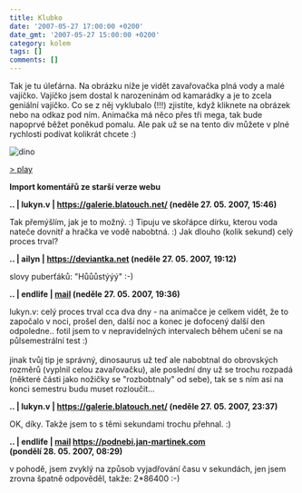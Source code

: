 ```yaml
---
title: Klubko
date: '2007-05-27 17:00:00 +0200'
date_gmt: '2007-05-27 15:00:00 +0200'
category: kolem
tags: []
comments: []
---
```

<p>Tak je tu úleťárna. Na obrázku níže je vidět zavařovačka plná vody a malé vajíčko. Vajíčko jsem dostal k narozeninám od kamarádky a je to zcela geniální vajíčko. Co se z něj vyklubalo (!!!) zjistíte, když kliknete na obrázek nebo na odkaz pod ním. Animačka má něco přes tři mega, tak bude napoprvé běžet poněkud pomalu. Ale pak už se na tento div můžete v plné rychlosti podívat kolikrát chcete :)</p>
<div >
<img id="dinoani" alt="dino" src="/assets/migrated/old-images/dino.gif" onclick="this.src='/assets/migrated/old-images/dino_ani.gif'; return false;"></p>
<p><a href="#" onclick="document.getElementById('dinoani').src='/assets/migrated/old-images/dino_ani.gif'; return false;">&gt; play</a></p>
</div>
<div class="import-komentaru">
<p><strong>Import komentářů ze starší verze webu</strong></p>
<div class="comment">
<p style="font-weight:bold"><span class="compredmet">..</span> | <span class="comname">lukyn.v</span> |  <a href="https://galerie.blatouch.net/">https://galerie.blatouch.net/</a> (neděle&nbsp;27.&nbsp;05.&nbsp;2007,&nbsp;15:46)</p>
<p>Tak přemýšlím, jak je to možný. :) Tipuju ve skořápce dírku, kterou voda nateče dovnitř a hračka ve vodě nabobtná. :) Jak dlouho (kolik sekund) celý proces trval? </p>
</div>
<div class="comment">
<p style="font-weight:bold"><span class="compredmet">..</span> | <span class="comname">ailyn</span> |  <a href="https://deviantka.net">https://deviantka.net</a> (neděle&nbsp;27.&nbsp;05.&nbsp;2007,&nbsp;19:12)</p>
<p>slovy puberťáků: &quot;Hůůůstýýý&quot; :-) </p>
</div>
<div class="comment">
<p style="font-weight:bold"><span class="compredmet">..</span> | <span class="comname">endlife</span> |  <a href="mailto:jan.martinek@post.cz">mail</a> (neděle&nbsp;27.&nbsp;05.&nbsp;2007,&nbsp;19:36)</p>
<p>lukyn.v: celý proces trval cca dva dny - na animačce je celkem vidět, že to započalo v noci, prošel den, další noc a konec je dofocený další den odpoledne.. fotil jsem to v nepravidelných intervalech během učení se na půlsemestrální test :) <br>  <br> jinak tvůj tip je správný, dinosaurus už teď ale nabobtnal do obrovských rozměrů (vyplnil celou zavařovačku), ale poslední dny už se trochu rozpadá (některé části jako nožičky se &quot;rozbobtnaly&quot; od sebe), tak se s ním asi na konci semestru budu muset rozloučit... </p>
</div>
<div class="comment">
<p style="font-weight:bold"><span class="compredmet">..</span> | <span class="comname">lukyn.v</span> |  <a href="https://galerie.blatouch.net/">https://galerie.blatouch.net/</a> (neděle&nbsp;27.&nbsp;05.&nbsp;2007,&nbsp;23:37)</p>
<p>OK, díky. Takže jsem to s těmi sekundami trochu přehnal. :) </p>
</div>
<div class="comment">
<p style="font-weight:bold"><span class="compredmet">..</span> | <span class="comname">endlife</span> |  <a href="mailto:jan.martinek@post.cz">mail</a>  <a href="https://podnebi.jan-martinek.com">https://podnebi.jan-martinek.com</a> (pondělí&nbsp;28.&nbsp;05.&nbsp;2007,&nbsp;08:29)</p>
<p>v pohodě, jsem zvyklý na způsob vyjadřování času v sekundách, jen jsem zrovna špatně odpověděl, takže: 2*86400 :-) </p>
</div>
</div>

